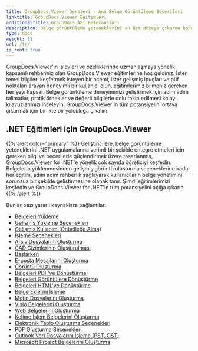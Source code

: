 ```yaml
---
title: GroupDocs.Viewer Dersleri - Ana Belge Görüntüleme Becerileri
linktitle: GroupDocs.Viewer Eğitimleri
additionalTitle: GroupDocs API Referansları
description: Belge görüntüleme yeteneklerini en üst düzeye çıkarma konusunda kapsamlı rehberlik için GroupDocs.Viewer eğitimlerini keşfedin. Bugün tam potansiyelinin kilidini açın!
type: docs
weight: 11
url: /tr/
is_root: true
---
```


GroupDocs.Viewer'ın işlevleri ve özelliklerinde uzmanlaşmaya yönelik kapsamlı rehberiniz olan GroupDocs.Viewer eğitimlerine hoş geldiniz. İster temel bilgileri keşfetmek isteyen bir acemi, ister gelişmiş ipuçları ve püf noktaları arayan deneyimli bir kullanıcı olun, eğitimlerimiz bilmeniz gereken her şeyi kapsar. Belge görüntüleme deneyiminizi geliştirmek için adım adım talimatlar, pratik örnekler ve değerli bilgilerle dolu takip edilmesi kolay kılavuzlarımızı inceleyin. GroupDocs.Viewer'ın tüm potansiyelini ortaya çıkarmak için birlikte bir yolculuğa çıkalım.

## .NET Eğitimleri için GroupDocs.Viewer
{{% alert color="primary" %}}
Geliştiricilere, belge görüntüleme yeteneklerini .NET uygulamalarına verimli bir şekilde entegre etmeleri için gereken bilgi ve becerilerle güçlendirmek üzere tasarlanmış, GroupDocs.Viewer for .NET'e yönelik çok sayıda öğreticiyi keşfedin. Belgelerin yüklenmesinden gelişmiş görüntü oluşturma seçeneklerine kadar her eğitim, adım adım rehberlik sağlayarak kullanıcıların belge yönetimini sorunsuz bir şekilde geliştirmesine olanak tanır. Şimdi eğitimlerimizi keşfedin ve GroupDocs.Viewer for .NET'in tüm potansiyelini açığa çıkarın
{{% /alert %}}

Bunlar bazı yararlı kaynaklara bağlantılar:
 
- [Belgeleri Yükleme](./net/loading-documents/)
- [Gelişmiş Yükleme Seçenekleri](./net/advanced-loading/)
- [Gelişmiş Kullanım (Önbelleğe Alma)](./net/advanced-usage-caching/)
- [İşleme Seçenekleri](./net/rendering-options/)
- [Arşiv Dosyalarını Oluşturma](./net/rendering-archive-files/)
- [CAD Çizimlerinin Oluşturulması](./net/rendering-cad-drawings/)
- [Başlarken](./net/getting-started/)
- [E-posta Mesajlarını Oluşturma](./net/rendering-email-messages/)
- [Görüntü Oluşturma](./net/image-rendering/)
- [Belgeleri PDF'ye Dönüştürme](./net/rendering-documents-pdf/)
- [Belgeleri Görüntülere Dönüştürme](./net/rendering-documents-images/)
- [Belgeleri HTML'ye Dönüştürme](./net/rendering-documents-html/)
- [Belge Eklerini İşleme](./net/processing-document-attachments/)
- [Metin Dosyalarını Oluşturma](./net/rendering-text-files/)
- [Visio Belgelerini Oluşturma](./net/rendering-visio-documents/)
- [Web Belgelerini Oluşturma](./net/rendering-web-documents/)
- [Kelime İşlem Belgelerini Oluşturma](./net/rendering-word-processing-documents/)
- [Elektronik Tablo Oluşturma Seçenekleri](./net/spreadsheet-rendering-options/)
- [PDF Oluşturma Seçenekleri](./net/pdf-rendering-options/)
- [Outlook Veri Dosyalarını İşleme (PST, OST)](./net/rendering-outlook-data-files/)
- [Microsoft Project Belgelerini Oluşturma](./net/rendering-ms-project-documents/)
